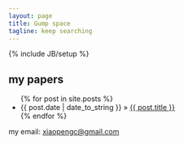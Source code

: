 ```yaml
---
layout: page
title: Gump space
tagline: keep searching
---
```

{% include JB/setup %}

## my papers

<ul class="posts">
  {% for post in site.posts %}
    <li><span>{{ post.date | date_to_string }}</span> &raquo; <a href="{{ BASE_PATH }}{{ post.url }}">{{ post.title }}</a></li>
  {% endfor %}
</ul>



my email: xiaopengc@gmail.com

